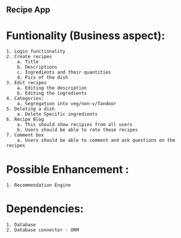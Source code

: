 ## Recipe App

# Funtionality (Business aspect):

    1. Login functionality
    2. Create recipes
        a. Title
        b. Descriptions
        c. Ingredients and their quantities
        d. Pics of the dish
    3. Edit recipes
        a. Editing the description
        b. Editing the ingredients
    4. Categories:
        a. Segregation into veg/non-v/Tandoor
    5. Deleting a dish
        a. Delete Specific ingredients
    6. Recipe Blog
        a. This should show recipies from all users
        b. Users should be able to rate these recipes
    7. Comment box
        a. Users should be able to comment and ask questions on the recipes

# Possible Enhancement :

    1. Recommendation Engine

# Dependencies:

    1. Database
    2. Database connector - ORM
